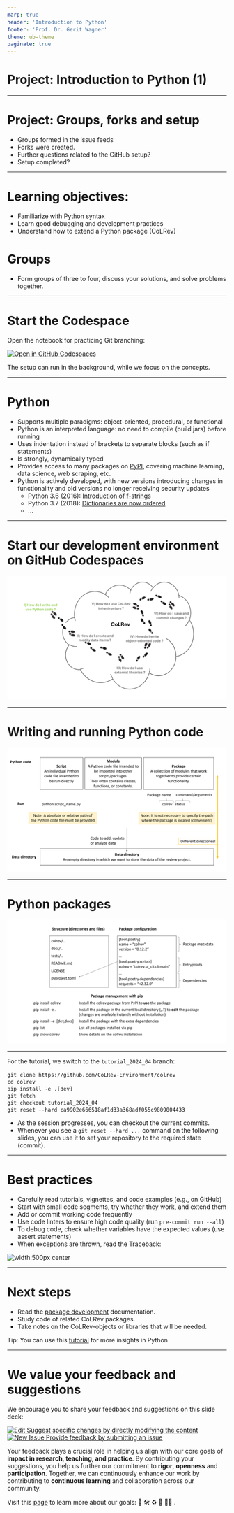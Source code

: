 ```yaml
---
marp: true
header: 'Introduction to Python'
footer: 'Prof. Dr. Gerit Wagner'
theme: ub-theme
paginate: true
---
```


<!-- _class: lead -->

<!-- _class: centered -->

# Project: Introduction to Python (1)

---

# Project: Groups, forks and setup

- Groups formed in the issue feeds
- Forks were created.
- Further questions related to the GitHub setup?
- Setup completed?

---

# Learning objectives:

- Familiarize with Python syntax
- Learn good debugging and development practices
- Understand how to extend a Python package (CoLRev)

# Groups

- Form groups of three to four, discuss your solutions, and solve problems together.

---

# Start the Codespace

Open the notebook for practicing Git branching:

[![Open in GitHub Codespaces](https://github.com/codespaces/badge.svg)](https://github.com/codespaces/new?repo=digital-work-lab/practice-python)

The setup can run in the background, while we focus on the concepts.

---

# Python

- Supports multiple paradigms: object-oriented, procedural, or functional
- Python is an interpreted language: no need to compile (build jars) before running
- Uses indentation instead of brackets to separate blocks (such as if statements)
- Is strongly, dynamically typed
- Provides access to many packages on [PyPI](https://pypi.org/), covering machine learning, data science, web scraping, etc.
- Python is actively developed, with new versions introducing changes in functionality and old versions no longer receiving security updates
  - Python 3.6 (2016): [Introduction of f-strings](https://www.geeksforgeeks.org/formatted-string-literals-f-strings-python/)
  - Python 3.7 (2018): [Dictionaries are now ordered](https://www.geeksforgeeks.org/are-python-dictionaries-ordered/)
  - ...

---

# Start our development environment on GitHub Codespaces

![width:700px center](../assets/python_overview_1.PNG)

---

# Writing and running Python code


![width:700px center](../assets/python_code_run.PNG)

---

# Python packages

![width:700px center](../assets/python_package.PNG)

---

For the tutorial, we switch to the `tutorial_2024_04` branch:

```
git clone https://github.com/CoLRev-Environment/colrev
cd colrev
pip install -e .[dev]
git fetch
git checkout tutorial_2024_04
git reset --hard ca9902e666518af1d33a368adf055c9809004433
```

- As the session progresses, you can checkout the current commits.
- Whenever you see a `git reset --hard ...` command on the following slides, you can use it to set your repository to the required state (commit).

---

# Best practices

- Carefully read tutorials, vignettes, and code examples (e.g., on GitHub) 
- Start with small code segments, try whether they work, and extend them
- Add or commit working code frequently
- Use code linters to ensure high code quality (run `pre-commit run --all`)
- To debug code, check whether variables have the expected values (use assert statements)
- When exceptions are thrown, read the Traceback:

![width:500px center](../assets/python-exception-trace.png)

---

# Next steps

- Read the [package development](https://colrev-environment.github.io/colrev/dev_docs/packages.html) documentation.
- Study code of related CoLRev packages.
- Take notes on the CoLRev-objects or libraries that will be needed.

Tip:
You can use this [tutorial](https://www.codecademy.com/catalog/language/python?g_network=g&g_productchannel=&g_adid=624888211335&g_locinterest=&g_keyword=codecademy%27s%20learn%20python&g_acctid=243-039-7011&g_adtype=&g_keywordid=kwd-2259230975260&g_ifcreative=&g_campaign=account&g_locphysical=9042755&g_adgroupid=128133971748&g_productid=&g_source={sourceid}&g_merchantid=&g_placement=&g_partition=&g_campaignid=12575778360&g_ifproduct=&utm_id=t_kwd-2259230975260:ag_128133971748:cp_12575778360:n_g:d_c&utm_source=google&utm_medium=paid-search&utm_term=codecademy%27s%20learn%20python&utm_campaign=INTL_Brand_Phrase&utm_content=624888211335&g_adtype=search&g_acctid=243-039-7011&gad_source=1&gclid=CjwKCAjwzIK1BhAuEiwAHQmU3t-FhdTeqJcFCUfaU1x1cvYdKGfh9vdxz1b8ll5Tl_2wcSc8wgMNhRoCJqoQAvD_BwE) for more insights in Python

---

# We value your feedback and suggestions

We encourage you to share your feedback and suggestions on this slide deck:

<a href="https://github.com/digital-work-lab/open-source-project/edit/main/slides/03-python_1.md" target="_blank">
  <img src="../assets/iconmonstr-pencil-lined.svg" alt="Edit" width="32" height="32"> Suggest specific changes by directly modifying the content
</a>
<br>
<a href="https://github.com/digital-work-lab/open-source-project/issues/new" target="_blank">
  <img src="../assets/iconmonstr-info-12.svg" alt="New Issue" width="32" height="32"> Provide feedback by submitting an issue
</a>
<br>

Your feedback plays a crucial role in helping us align with our core goals of **impact in research, teaching, and practice**. By contributing your suggestions, you help us further our commitment to **rigor**, **openness** and **participation**. Together, we can continuously enhance our work by contributing to **continuous learning** and collaboration across our community.

Visit this <a href="https://digital-work-lab.github.io/handbook/docs/10-lab/10_processes/10.01.goals.html" target="_blank">page</a> to learn more about our goals:  🚀 🛠️ ♻️ 🙏 🧑‍🎓️ . 
